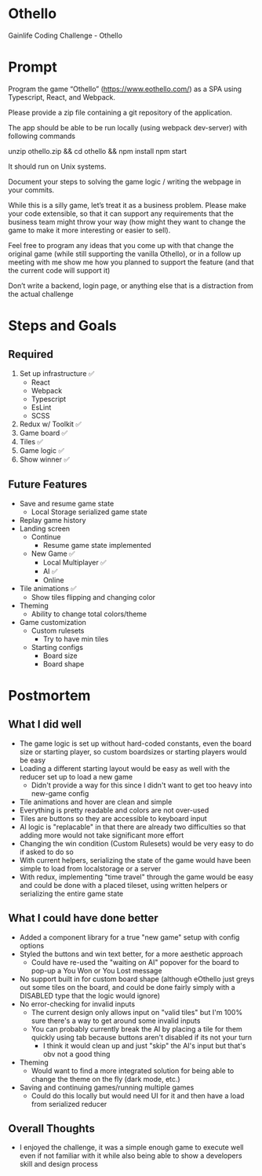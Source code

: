 # Othello
Gainlife Coding Challenge - Othello

# Prompt
Program the game “Othello” (https://www.eothello.com/) as a SPA using Typescript, React, and Webpack.

Please provide a zip file containing a git repository of the application.

The app should be able to be run locally (using webpack dev-server) with following commands

unzip othello.zip && cd othello && npm install
npm start

It should run on Unix systems.

Document your steps to solving the game logic / writing the webpage in your commits.

While this is a silly game, let’s treat it as a business problem. Please make your code extensible, so that it can support any requirements that the business team might throw your way (how might they want to change the game to make it more interesting or easier to sell).

Feel free to program any ideas that you come up with that change the original game (while still supporting the vanilla Othello), or in a follow up meeting with me show me how you planned to support the feature (and that the current code will support it)

Don’t write a backend, login page, or anything else that is a distraction from the actual challenge


# Steps and Goals
## Required
1. Set up infrastructure ✅
    - React
    - Webpack
    - Typescript
    - EsLint
    - SCSS
2. Redux w/ Toolkit ✅
3. Game board ✅ 
4. Tiles ✅
5. Game logic ✅
6. Show winner ✅

## Future Features
- Save and resume game state
  - Local Storage serialized game state
- Replay game history
- Landing screen
  - Continue
    - Resume game state implemented
  - New Game ✅
    - Local Multiplayer ✅
    - AI ✅
    - Online
- Tile animations ✅
  - Show tiles flipping and changing color
- Theming
  - Ability to change total colors/theme
- Game customization
  - Custom rulesets
    - Try to have min tiles
  - Starting configs
    - Board size
    - Board shape

# Postmortem
## What I did well
- The game logic is set up without hard-coded constants, even the board size or starting player, so custom boardsizes or starting players would be easy
- Loading a different starting layout would be easy as well with the reducer set up to load a new game
  - Didn't provide a way for this since I didn't want to get too heavy into new-game config
- Tile animations and hover are clean and simple
- Everything is pretty readable and colors are not over-used
- Tiles are buttons so they are accessible to keyboard input
- AI logic is "replacable" in that there are already two difficulties so that adding more would not take significant more effort
- Changing the win condition (Custom Rulesets) would be very easy to do if asked to do so
- With current helpers, serializing the state of the game would have been simple to load from localstorage or a server
- With redux, implementing "time travel" through the game would be easy and could be done with a placed tileset, using written helpers or serializing the entire game state
## What I could have done better
- Added a component library for a true "new game" setup with config options
- Styled the buttons and win text better, for a more aesthetic approach
  - Could have re-used the "waiting on AI" popover for the board to pop-up a You Won or You Lost message
- No support built in for custom board shape (although eOthello just greys out some tiles on the board, and could be done fairly simply with a DISABLED type that the logic would ignore)
- No error-checking for invalid inputs
  - The current design only allows input on "valid tiles" but I'm 100% sure there's a way to get around some invalid inputs
  - You can probably currently break the AI by placing a tile for them quickly using tab because buttons aren't disabled if its not your turn
    - I think it would clean up and just "skip" the AI's input but that's obv not a good thing
- Theming
  - Would want to find a more integrated solution for being able to change the theme on the fly (dark mode, etc.)
- Saving and continuing games/running multiple games
  - Could do this locally but would need UI for it and then have a load from serialized reducer

## Overall Thoughts
- I enjoyed the challenge, it was a simple enough game to execute well even if not familiar with it while also being able to show a developers skill and design process

